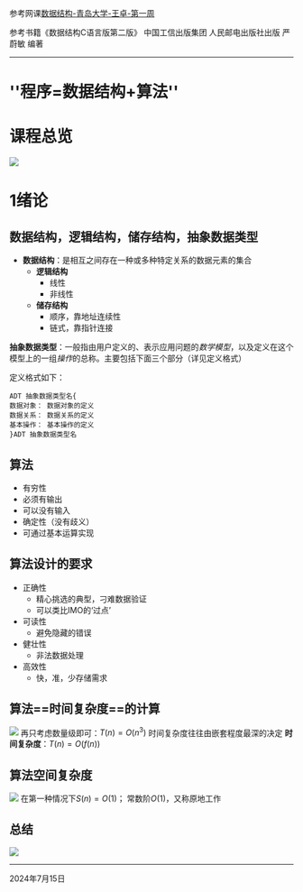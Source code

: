 
参考网课[数据结构-青岛大学-王卓-第一周](https://www.bilibili.com/video/BV1nJ411V7bd/?spm_id_from=333.337.search-card.all.click)

参考书籍《数据结构C语言版第二版》 中国工信出版集团 人民邮电出版社出版 严蔚敏 编著

---
# ''程序=数据结构+算法''

# 课程总览
![](image-20240715104941446.png)

# 1绪论

## 数据结构，逻辑结构，储存结构，抽象数据类型
* **数据结构**：是相互之间存在一种或多种特定关系的数据元素的集合
	* **逻辑结构**
		* 线性
		* 非线性
	* **储存结构**
		* 顺序，靠地址连续性
		* 链式，靠指针连接

**抽象数据类型**：一般指由用户定义的、表示应用问题的*数学模型*，以及定义在这个模型上的一组*操作*的总称。主要包括下面三个部分（详见定义格式）

定义格式如下：
```
ADT 抽象数据类型名{
数据对象： 数据对象的定义
数据关系： 数据关系的定义
基本操作： 基本操作的定义
}ADT 抽象数据类型名
```
## 算法
* 有穷性
* 必须有输出
* 可以没有输入
* 确定性（没有歧义）
* 可通过基本运算实现
## 算法设计的要求
* 正确性
	* 精心挑选的典型，刁难数据验证
	* 可以类比IMO的‘过点’
* 可读性
	* 避免隐藏的错误
* 健壮性
	* 非法数据处理
* 高效性
	* 快，准，少存储需求

## 算法==时间复杂度==的计算
![](image-20240715111914143.png)
再只考虑数量级即可：$T(n)=O(n^3)$
时间复杂度往往由嵌套程度最深的决定
**时间复杂度**：$T(n)=O(f(n))$

## 算法空间复杂度
![](image-20240715123621993.png)
在第一种情况下$S(n)=O(1)$；
常数阶$O(1)$，又称原地工作

## 总结
![](image-20240715110528339.png)

---
 2024年7月15日 




